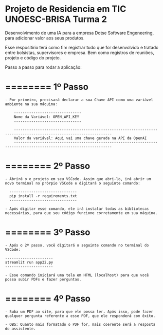 # Projeto de Residencia em TIC UNOESC-BRISA Turma 2

Desenvolvimento de uma IA para a empresa Dotse Software Engeneering,
para adicionar valor aos seus produtos.

Esse respositírio terá como fim registrar tudo que for desenvolvido e tratado entre bolsistas, supervisores e empresa. 
Bem como registros de reuniões, projeto e código do projeto.

Passo a passo para rodar a aplicação:

========
1º Passo
========
	- Por primeiro, precisará declarar a sua Chave API como uma variável ambiente na sua máquina:

		-------------------------------
		Nome da Variável: OPEN_API_KEY
		-------------------------------

		-------------------------------------------------------------------------------------------------------------------
		Valor da variável: Aqui vai uma chave gerada na API da OpenAI
		-------------------------------------------------------------------------------------------------------------------

========
2º Passo
========
	- Abrirá o o projeto em seu VSCode. Assim que abri-lo, irá abrir um novo terminal no prórpio VSCode e digitará o seguinte comando:
	  
	  -------------------------------
	  pip install -r requirements.txt
	  -------------------------------

	- Após digitar esse comando, ele irá instalar todas as bibliotecas necessárias, para que seu código funcione corretamente em sua máquina.

========
3º Passo
========
	- Após o 2º passo, você digitará o seguinte comando no terminal do VSCode:

	----------------------
	streamlit run app22.py
	----------------------
	
	- Esse comando iniciará uma tela em HTML (localhost) para que você possa subir PDFs e fazer perguntas.

========
4º Passo
========
	- Suba um PDF ao site, para que ele possa ler. Após isso, pode fazer qualquer pergunta referente a esse PDF, que ele responderá com êxito.

	- OBS: Quanto mais formatado o PDF for, mais coerente será a resposta do assistente.
